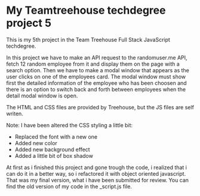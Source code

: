 # My Teamtreehouse techdegree project 5

This is my 5th project in the Team Treehouse Full Stack JavaScript techdegree.

In this project we have to make an API request to the randomuser.me API, fetch 12 random employee from it and display them on the page with a search option. Then we have to make a modal window that appears as the user clicks on one of the employees card. The modal window must show first the detailed information of the employee who has been choosen and there is an option to switch back and forth between employees when the detail modal window is open.

The HTML and CSS files are provided by Treehouse, but the JS files are self writen.

Note: I have been altered the CSS styling a little bit:
  - Replaced the font with a new one
  - Added new color
  - Added new background effect
  - Added a little bit of box shadow

At first as i finished this project and gone trough the code, i realized that i can do it in a better way, so i refactored it with object oriented javascript. That was my final version, what i have been submitted for review. You can find the old version of my code in the _script.js file.